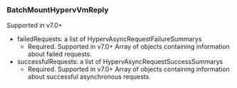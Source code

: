### BatchMountHypervVmReply
Supported in v7.0+

- failedRequests: a list of HypervAsyncRequestFailureSummarys
  - Required. Supported in v7.0+
    Array of objects containing information about failed requests.
- successfulRequests: a list of HypervAsyncRequestSuccessSummarys
  - Required. Supported in v7.0+
  Array of objects containing information about successful asynchronous requests.
